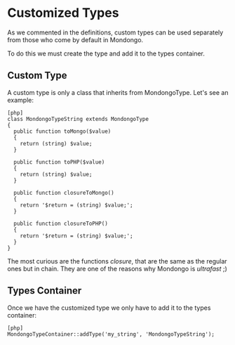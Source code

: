 Customized Types
====================

As we commented in the definitions, custom types can be used separately from those who come by default in Mondongo.

To do this we must create the type and add it to the types container.

Custom Type
------------------

A custom type is only a class that inherits from MondongoType. Let's see an example:

    [php]
    class MondongoTypeString extends MondongoType
    {
      public function toMongo($value)
      {
        return (string) $value;
      }

      public function toPHP($value)
      {
        return (string) $value;
      }

      public function closureToMongo()
      {
        return '$return = (string) $value;';
      }

      public function closureToPHP()
      {
        return '$return = (string) $value;';
      }
    }

The most curious are the functions *closure*, that are the same as the regular ones but in chain. They are one of the reasons why Mondongo is *ultrafast* ;)

Types Container
-------------------

Once we have the customized type we only have to add it to the types container:

    [php]
    MondongoTypeContainer::addType('my_string', 'MondongoTypeString');
